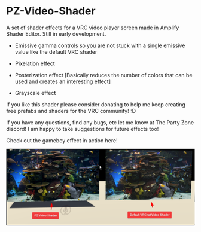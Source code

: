 # PZ-Video-Shader
A set of shader effects for a VRC video player screen made in Amplify Shader Editor. Still in early development. 

- Emissive gamma controls so you are not stuck with a single emissive value like the default VRC shader

- Pixelation effect

- Posterization effect [Basically reduces the number of colors that can be used and creates an interesting effect]

- Grayscale effect

If you like this shader please consider donating to help me keep creating free prefabs and shaders for the VRC community! :D

If you have any questions, find any bugs, etc let me know at The Party Zone discord! I am happy to take suggestions for future effects too!

Check out the gameboy effect in action here!

![Comparison Image](/Images/PZ%20Video%20Shader%20Comparison.png)
